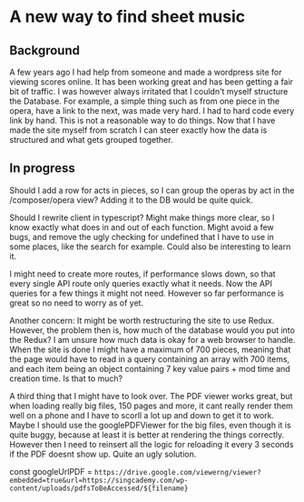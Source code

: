 # A new way to find sheet music

## Background

A few years ago I had help from someone and made a wordpress site for viewing scores online. It has been working great and has been getting a fair bit of traffic. I was however always irritated that I couldn't myself structure the Database. For example, a simple thing such as from one piece in the opera, have a link to the next, was made very hard. I had to hard code every link by hand. This is not a reasonable way to do things. Now that I have made the site myself from scratch I can steer exactly how the data is structured and what gets grouped together. 

## In progress

Should I add a row for acts in pieces, so I can group the operas by act in the /composer/opera view? Adding it to the DB would be quite quick. 

Should I rewrite client in typescript? Might make things more clear, so I know exactly what does in and out of each function. Might avoid a few bugs, and remove the ugly checking for undefined that I have to use in some places, like the search for example. Could also be interesting to learn it.  

I might need to create more routes, if performance slows down, so that every single API route only queries exactly what it needs. Now the API queries for a few things it might not need. However so far performance is great so no need to worry as of yet. 

Another concern: It might be worth restructuring the site to use Redux. However, the problem then is, how much of the database would you put into the Redux? I am unsure how much data is okay for a web browser to handle. When the site is done I might have a maximum of 700 pieces, meaning that the page would have to read in a query containing an array with 700 items, and each item being an object containing 7 key value pairs + mod time and creation time. Is that to much?

A third thing that I might have to look over. The PDF viewer works great, but when loading really big files, 150 pages and more, it cant really render them well on a phone and I have to scorll a lot up and down to get it to work. Maybe I should use the googlePDFViewer for the big files, even though it is quite buggy, because at least it is better at rendering the things correctly. However then I need to reinsert all the logic for reloading it every 3 seconds if the PDF doesnt show up. Quite an ugly solution. 

const googleUrlPDF = `https://drive.google.com/viewerng/viewer?embedded=true&url=https://singcademy.com/wp-content/uploads/pdfsToBeAccessed/${filename}`